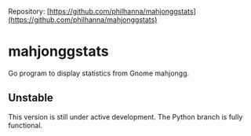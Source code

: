 Repository: [https://github.com/philhanna/mahjonggstats](https://github.com/philhanna/mahjonggstats)
# mahjonggstats
Go program to display statistics from Gnome mahjongg.

## Unstable
This version is still under active development.
The Python branch is fully functional.
